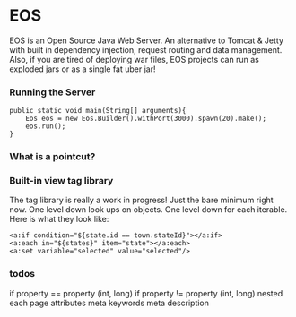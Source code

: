 # EOS

EOS is an Open Source Java Web Server.
An alternative to Tomcat & Jetty with built in 
dependency injection, request routing and data management. 
Also, if you are tired of deploying war files, 
EOS projects can run as exploded jars or as a single fat uber jar!

### Running the Server
```
public static void main(String[] arguments){
    Eos eos = new Eos.Builder().withPort(3000).spawn(20).make();
    eos.run();
}
```

### What is a pointcut?


### Built-in view tag library
The tag library is really a work in progress! Just the bare minimum 
right now. One level down look ups on objects. One level down for each
iterable. Here is what they look like: 

```
<a:if condition="${state.id == town.stateId}"></a:if>
<a:each in="${states}" item="state"></a:each>
<a:set variable="selected" value="selected"/>
```

### todos 
if property == property (int, long)
if property != property (int, long)
nested each
page attributes
meta keywords
meta description











